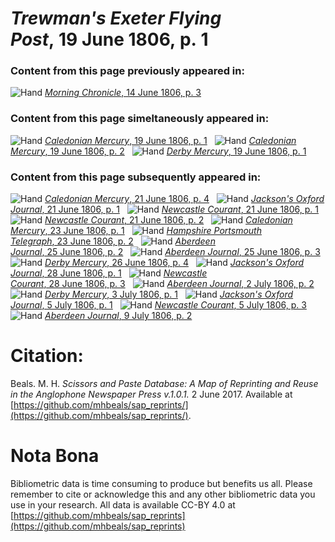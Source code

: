 # *Trewman's Exeter Flying Post*, 19 June 1806, p. 1  
  
### Content from this page previously appeared in:  
![Hand](http://scissorsandpaste.net/wp-content/uploads/2017/06/smallhandpointer.png) [*Morning Chronicle*, 14 June 1806, p. 3](https://mhbeals.github.io/sap_html/Morning-Chronicle/Morning-Chronicle-14-June-1806-p-3)  
  
### Content from this page simeltaneously appeared in:  
![Hand](http://scissorsandpaste.net/wp-content/uploads/2017/06/smallhandpointer.png) [*Caledonian Mercury*, 19 June 1806, p. 1](https://mhbeals.github.io/sap_html/Caledonian-Mercury/Caledonian-Mercury-19-June-1806-p-1)  
![Hand](http://scissorsandpaste.net/wp-content/uploads/2017/06/smallhandpointer.png) [*Caledonian Mercury*, 19 June 1806, p. 2](https://mhbeals.github.io/sap_html/Caledonian-Mercury/Caledonian-Mercury-19-June-1806-p-2)  
![Hand](http://scissorsandpaste.net/wp-content/uploads/2017/06/smallhandpointer.png) [*Derby Mercury*, 19 June 1806, p. 1](https://mhbeals.github.io/sap_html/Derby-Mercury/Derby-Mercury-19-June-1806-p-1)  
  
### Content from this page subsequently appeared in:  
![Hand](http://scissorsandpaste.net/wp-content/uploads/2017/06/smallhandpointer.png) [*Caledonian Mercury*, 21 June 1806, p. 4](https://mhbeals.github.io/sap_html/Caledonian-Mercury/Caledonian-Mercury-21-June-1806-p-4)  
![Hand](http://scissorsandpaste.net/wp-content/uploads/2017/06/smallhandpointer.png) [*Jackson's Oxford Journal*, 21 June 1806, p. 1](https://mhbeals.github.io/sap_html/Jackson's-Oxford-Journal/Jackson's-Oxford-Journal-21-June-1806-p-1)  
![Hand](http://scissorsandpaste.net/wp-content/uploads/2017/06/smallhandpointer.png) [*Newcastle Courant*, 21 June 1806, p. 1](https://mhbeals.github.io/sap_html/Newcastle-Courant/Newcastle-Courant-21-June-1806-p-1)  
![Hand](http://scissorsandpaste.net/wp-content/uploads/2017/06/smallhandpointer.png) [*Newcastle Courant*, 21 June 1806, p. 2](https://mhbeals.github.io/sap_html/Newcastle-Courant/Newcastle-Courant-21-June-1806-p-2)  
![Hand](http://scissorsandpaste.net/wp-content/uploads/2017/06/smallhandpointer.png) [*Caledonian Mercury*, 23 June 1806, p. 1](https://mhbeals.github.io/sap_html/Caledonian-Mercury/Caledonian-Mercury-23-June-1806-p-1)  
![Hand](http://scissorsandpaste.net/wp-content/uploads/2017/06/smallhandpointer.png) [*Hampshire Portsmouth Telegraph*, 23 June 1806, p. 2](https://mhbeals.github.io/sap_html/Hampshire-Portsmouth-Telegraph/Hampshire-Portsmouth-Telegraph-23-June-1806-p-2)  
![Hand](http://scissorsandpaste.net/wp-content/uploads/2017/06/smallhandpointer.png) [*Aberdeen Journal*, 25 June 1806, p. 2](https://mhbeals.github.io/sap_html/Aberdeen-Journal/Aberdeen-Journal-25-June-1806-p-2)  
![Hand](http://scissorsandpaste.net/wp-content/uploads/2017/06/smallhandpointer.png) [*Aberdeen Journal*, 25 June 1806, p. 3](https://mhbeals.github.io/sap_html/Aberdeen-Journal/Aberdeen-Journal-25-June-1806-p-3)  
![Hand](http://scissorsandpaste.net/wp-content/uploads/2017/06/smallhandpointer.png) [*Derby Mercury*, 26 June 1806, p. 4](https://mhbeals.github.io/sap_html/Derby-Mercury/Derby-Mercury-26-June-1806-p-4)  
![Hand](http://scissorsandpaste.net/wp-content/uploads/2017/06/smallhandpointer.png) [*Jackson's Oxford Journal*, 28 June 1806, p. 1](https://mhbeals.github.io/sap_html/Jackson's-Oxford-Journal/Jackson's-Oxford-Journal-28-June-1806-p-1)  
![Hand](http://scissorsandpaste.net/wp-content/uploads/2017/06/smallhandpointer.png) [*Newcastle Courant*, 28 June 1806, p. 3](https://mhbeals.github.io/sap_html/Newcastle-Courant/Newcastle-Courant-28-June-1806-p-3)  
![Hand](http://scissorsandpaste.net/wp-content/uploads/2017/06/smallhandpointer.png) [*Aberdeen Journal*, 2 July 1806, p. 2](https://mhbeals.github.io/sap_html/Aberdeen-Journal/Aberdeen-Journal-2-July-1806-p-2)  
![Hand](http://scissorsandpaste.net/wp-content/uploads/2017/06/smallhandpointer.png) [*Derby Mercury*, 3 July 1806, p. 1](https://mhbeals.github.io/sap_html/Derby-Mercury/Derby-Mercury-3-July-1806-p-1)  
![Hand](http://scissorsandpaste.net/wp-content/uploads/2017/06/smallhandpointer.png) [*Jackson's Oxford Journal*, 5 July 1806, p. 1](https://mhbeals.github.io/sap_html/Jackson's-Oxford-Journal/Jackson's-Oxford-Journal-5-July-1806-p-1)  
![Hand](http://scissorsandpaste.net/wp-content/uploads/2017/06/smallhandpointer.png) [*Newcastle Courant*, 5 July 1806, p. 3](https://mhbeals.github.io/sap_html/Newcastle-Courant/Newcastle-Courant-5-July-1806-p-3)  
![Hand](http://scissorsandpaste.net/wp-content/uploads/2017/06/smallhandpointer.png) [*Aberdeen Journal*, 9 July 1806, p. 2](https://mhbeals.github.io/sap_html/Aberdeen-Journal/Aberdeen-Journal-9-July-1806-p-2)  


# Citation: 

Beals. M. H. *Scissors and Paste Database: A Map of Reprinting and Reuse in the Anglophone Newspaper Press v.1.0.1.* 2 June 2017. Available at [https://github.com/mhbeals/sap_reprints/](https://github.com/mhbeals/sap_reprints/). 

# Nota Bona

Bibliometric data is time consuming to produce but benefits us all. Please remember to cite or acknowledge this and any other bibliometric data you use in your research. All data is available CC-BY 4.0 at [https://github.com/mhbeals/sap_reprints](https://github.com/mhbeals/sap_reprints)